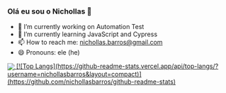### Olá eu sou o Nichollas 👋

- 🔭 I’m currently working on Automation Test
- 🌱 I’m currently learning JavaScript and Cypress
- 📫 How to reach me: nichollas.barros@gmail.com
- 😄 Pronouns: ele (he)

<div>  
  <a href="https://github.com/nichollasbarros">
    <img align="center" src="https://github-readme-stats.vercel.app/api?username=nichollasbarros&show_icons=true&theme=chartreuse-dark&include_all_commits=true&count_private=true" />
  </a>
  <a href="https://github.com/nichollasbarros">
    [![Top Langs](https://github-readme-stats.vercel.app/api/top-langs/?username=nichollasbarros&layout=compact)](https://github.com/nichollasbarros/github-readme-stats)
  </a>
  
</div>
